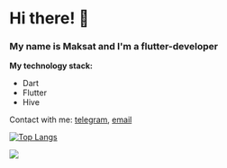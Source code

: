 # Hi there! 👋

### My name is Maksat and I'm a flutter-developer

**My technology stack:**
* Dart
* Flutter
* Hive

Contact with me: [telegram](https://t.me/Maks0I), [email](mailto:kapbarovma@mail.ru)

[![Top Langs](https://github-readme-stats.vercel.app/api/top-langs/?username=maksgit11&layout=compact)](https://github.com/maksgit11/github-readme-stats)

![](https://komarev.com/ghpvc/?username=maksgit11)


<!--
**maksgit11/maksgit11** is a ✨ _special_ ✨ repository because its `README.md` (this file) appears on your GitHub profile.

Here are some ideas to get you started:

- 🔭 I’m currently working on ...
- 🌱 I’m currently learning ...
- 👯 I’m looking to collaborate on ...
- 🤔 I’m looking for help with ...
- 💬 Ask me about ...
- 📫 How to reach me: ...
- 😄 Pronouns: ...
- ⚡ Fun fact: ...
-->
